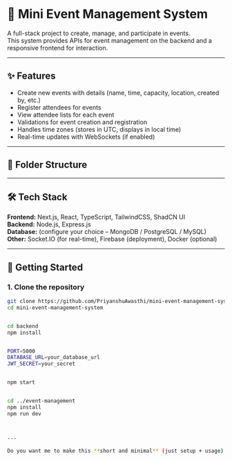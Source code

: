 # 🎉 Mini Event Management System

A full-stack project to create, manage, and participate in events.  
This system provides APIs for event management on the backend and a responsive frontend for interaction.

---

## ✨ Features

- Create new events with details (name, time, capacity, location, created by, etc.)
- Register attendees for events
- View attendee lists for each event
- Validations for event creation and registration
- Handles time zones (stores in UTC, displays in local time)
- Real-time updates with WebSockets (if enabled)

---

## 📂 Folder Structure


---

## 🛠️ Tech Stack

**Frontend:** Next.js, React, TypeScript, TailwindCSS, ShadCN UI  
**Backend:** Node.js, Express.js  
**Database:** (configure your choice – MongoDB / PostgreSQL / MySQL)  
**Other:** Socket.IO (for real-time), Firebase (deployment), Docker (optional)

---

## 🚀 Getting Started

### 1. Clone the repository
```bash
git clone https://github.com/PriyanshuAwasthi/mini-event-management-system.git
cd mini-event-management-system


cd backend
npm install


PORT=5000
DATABASE_URL=your_database_url
JWT_SECRET=your_secret


npm start


cd ../event-management
npm install
npm run dev



---

Do you want me to make this **short and minimal** (just setup + usage) or keep this **detailed** version with features, structure, etc.?


